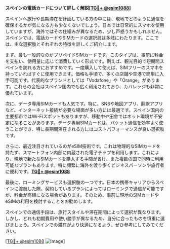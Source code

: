 **スペインの電話カードについて詳しく解説[[TG💪+ @esim1088](https://t.me/s/esim1088)]**

スペインへ旅行や長期滞在を計画している方の中には、現地でどのように通信を確保するかが気になる方も少なくないでしょう。日本では日常的にスマホを使用していますが、海外ではその仕組みが異なるため、少し戸惑うかもしれません。スペインでは、電話カードやSIMカードの選択肢は多岐にわたります。ここでは、主な選択肢とそれぞれの特徴を詳しくご紹介します。

まず、最も一般的なのがプリペイドSIMカードです。このタイプは、事前に料金を支払い、使用量に応じて消費していく形式です。例えば、観光目的で短期間スペインを訪れる方におすすめです。一度購入して使えば、SIMフリーのスマホを持っていればすぐに使用できます。価格も手頃で、多くの店舗や空港で簡単に入手可能です。代表的なブランドとしては「Vodafone」や「Orange」があります。これらの会社はスペイン国内でも広く利用されており、カバレッジも非常に優れています。

次に、データ専用SIMカードも人気です。特に、SNSや地図アプリ、翻訳アプリなど、インターネット接続が必要な場面が多い方には最適です。スペイン国内の主要都市ではWi-Fiスポットもありますが、移動中や田舎ではネット環境が不安定になることがあります。データ専用SIMカードは、パケット通信を効率よく使うことができ、特に長期間滞在される方にはコストパフォーマンスが良い選択肢です。

さらに、最近注目されているのがeSIM技術です。これは物理的なSIMカードを持たず、スマートフォン内部に内蔵された電子チップを利用します。これにより、現地で新たなSIMカードを購入する手間が省け、また複数の国で同時に利用可能なプランもあります。特に頻繁に海外を渡り歩くビジネスパーソンや旅行者に便利です。**[TG💪+ @esim1088](https://t.me/s/esim1088)**

最後に、ローミングサービスも選択肢の一つです。日本の携帯キャリアからスペインに渡航した際、契約しているプランによってはローミングで通信が可能ですが、料金が高額になる場合があります。そのため、事前に現地のSIMカードやeSIMの利用を検討することをお勧めします。

スペインでの通信手段は、旅行スタイルや滞在期間によって選択が異なります。しかし、どれも初期費用や使い勝手が異なるため、自分に合ったものを慎重に選びましょう。スペインでの滞在がより快適になるよう、ぜひ参考にしてみてください。

[[TG💪+ @esim1088](https://t.me/s/esim1088) ![Image](https://i.postimg.cc/Y0z9fWf4/image.png)]
